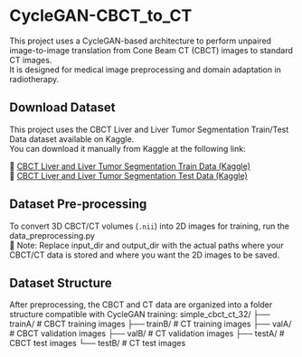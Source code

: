 # CycleGAN-CBCT_to_CT
This project uses a CycleGAN-based architecture to perform unpaired image-to-image translation from Cone Beam CT (CBCT) images to standard CT images.  
It is designed for medical image preprocessing and domain adaptation in radiotherapy.  

## Download Dataset
This project uses the CBCT Liver and Liver Tumor Segmentation Train/Test Data dataset available on Kaggle.  
You can download it manually from Kaggle at the following link:

🔗 [CBCT Liver and Liver Tumor Segmentation Train Data (Kaggle)](https://www.kaggle.com/datasets/maximiliantschuchnig/cbct-liver-and-liver-tumor-segmentation-train-data)  
🔗 [CBCT Liver and Liver Tumor Segmentation Test Data (Kaggle)](https://www.kaggle.com/datasets/maximiliantschuchnig/cbct-liver-and-liver-tumor-segmentation-test-data)

## Dataset Pre-processing
To convert 3D CBCT/CT volumes (`.nii`) into 2D images for training, run the data_preprocessing.py  
📌 Note:
Replace input_dir and output_dir with the actual paths where your CBCT/CT data is stored and where you want the 2D images to be saved.

## Dataset Structure
After preprocessing, the CBCT and CT data are organized into a folder structure compatible with CycleGAN training:
simple_cbct_ct_32/
├── trainA/   # CBCT training images
├── trainB/   # CT training images
├── valA/     # CBCT validation images
├── valB/     # CT validation images
├── testA/    # CBCT test images
└── testB/    # CT test images
